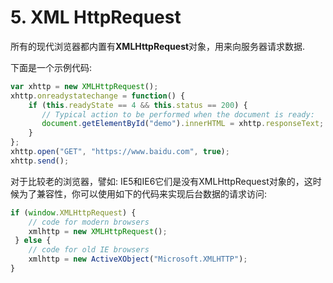 # 5. XML HttpRequest

所有的现代浏览器都内置有**XMLHttpRequest**对象，用来向服务器请求数据.

下面是一个示例代码:
```javascript
var xhttp = new XMLHttpRequest();
xhttp.onreadystatechange = function() {
    if (this.readyState == 4 && this.status == 200) {
       // Typical action to be performed when the document is ready:
       document.getElementById("demo").innerHTML = xhttp.responseText;
    }
};
xhttp.open("GET", "https://www.baidu.com", true);
xhttp.send();
```



对于比较老的浏览器，譬如: IE5和IE6它们是没有XMLHttpRequest对象的，这时候为了兼容性，你可以使用如下的代码来实现后台数据的请求访问:

```javascript
if (window.XMLHttpRequest) {
    // code for modern browsers
    xmlhttp = new XMLHttpRequest();
 } else {
    // code for old IE browsers
    xmlhttp = new ActiveXObject("Microsoft.XMLHTTP");
}
```


